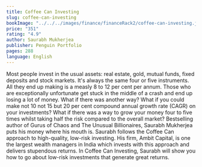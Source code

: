```yaml
---
title: Coffee Can Investing
slug: coffee-can-investing
bookImage: "../../../images/finance/financeRack2/coffee-can-investing.jpg"
price: "351"
rating: "4.9"
author: Saurabh Mukherjea 
publisher: Penguin Portfolio
pages: 288
language: English
---
```


Most people invest in the usual assets: real estate, gold, mutual funds, fixed deposits and stock markets. It's always the same four or five instruments. All they end up making is a measly 8 to 12 per cent per annum. Those who are exceptionally unfortunate get stuck in the middle of a crash and end up losing a lot of money.
What if there was another way? What if you could make not 10 not 15 but 20 per cent compound annual growth rate (CAGR) on your investments? What if there was a way to grow your money four to five times whilst taking half the risk compared to the overall market?
Bestselling author of Gurus of Chaos and The Unusual Billionaires, Saurabh Mukherjea puts his money where his mouth is. Saurabh follows the Coffee Can approach to high-quality, low-risk investing. His firm, Ambit Capital, is one the largest wealth managers in India which invests with this approach and delivers stupendous returns. In Coffee Can Investing, Saurabh will show you how to go about low-risk investments that generate great returns.
<br/>
<br/>
